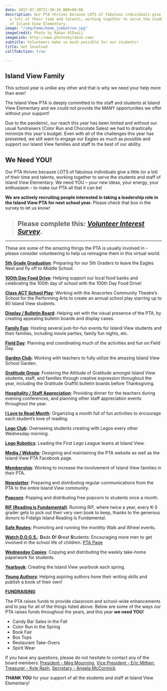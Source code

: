 ```yaml
---
date: 2017-07-30T21:30:34.000+00:00
description: Our PTA thrives because LOTS of fabulous individuals give a little (or
  a lot) of their time and talents, working together to serve the students and staff
  of Island View Elementary.
image: "/img/home/home_jumbotron.jpg"
imageCredit: Photo by Rakan AlDuaij
imageLink: http://www.photosbyrakan.com/
subtitle: Volunteers make so much possible for our students!
title: Get Involved
callToAction: true

---
```

## Island View Family

This school year is unlike any other and that is why we need your help more than ever!

The Island View PTA is deeply committed to the staff and students at Island View Elementary and we could not provide the MANY opportunities we offer without your support!

Due to the pandemic, our reach this year has been limited and without our usual fundraisers (Color Run and Chocolate Sales) we had to drastically minimize this year's budget. Even with all of the challenges this year has presented, we still want to engage our Eagles as much as possible and support our Island View families and staff to the best of our ability.

## We Need YOU!

Our PTA thrives because LOTS of fabulous individuals give a little (or a lot) of their time and talents, working together to serve the students and staff of Island View Elementary. We need YOU – your new ideas, your energy, your enthusiasm – to make our PTA all that it can be!

**We are actively recruiting people interested in taking a leadership role in the Island View PTA for next school year.**  Please check that box in the survey to let us know!

> ## Please complete this:  [_Volunteer Interest Survey_](https://www.cognitoforms.com/FidalgoIslandViewPTASkagitCounty1/IslandViewPTAVolunteerInterest "Interest Survey").

***

These are some of the amazing things the PTA is usually involved in - please consider volunteering to help us reimagine them in this virtual world.

[**5th Grade Graduation**](mailto:membership@islandviewpta.org?subject=IVEPTA%20-%205th%20Grade%20Graduation): Preparing for our 5th Graders to leave the Eagles Nest and fly off to Middle School.

[**100th Day Food Drive**](mailto:membership@islandviewpta.org?subject=IVEPTA%20-%20Food%20Drive): Helping support our local food banks and celebrating the 100th day of school with the 100th Day Food Drive!

[**Class ACT School Play**](mailto:membership@islandviewpta.org?subject=IVEPTA%20-%20ACT%20School%20Play): Working with the Anacortes Community Theatre’s School for the Performing Arts to create an annual school play starring up to 80 Island View students.

[**Display / Bulletin Board**](mailto:membership@islandviewpta.org?subject=IVEPTA%20-%20Display-Reader%20Board): Helping set with the visual presence of the PTA, by creating appealing bulletin boards and display cases.

[**Family Fun**](mailto:membership@islandviewpta.org?subject=IVEPTA%20-%20Family%20Fun): Hosting several just-for-fun events for Island View students and their families, including movie parties, family fun nights, etc.

[**Field Day**](mailto:membership@islandviewpta.org?subject=IVEPTA%20-%20Field%20Day): Planning and coordinating much of the activities and fun on Field Day.

[**Garden Club**](mailto:membership@islandviewpta.org?subject=IVEPTA%20-%20Garden%20Club): Working with teachers to fully utilize the amazing Island View School Garden.

[**Gratitude Group**](mailto:membership@islandviewpta.org?subject=IVEPTA%20-%20Gratitude%20Group): Fostering the Attitude of Gratitude amongst Island View students, staff, and families through creative expression throughout the year, including the Gratitude Graffiti bulletin boards before Thanksgiving.

[**Hospitality / Staff Appreciation**](mailto:membership@islandviewpta.org?subject=IVEPTA%20-%20Hospitality-Staff%20Appreciation): Providing dinner for the teachers during evening conferences, and planning other staff appreciation events throughout the year.

[**I Love to Read Month**](mailto:membership@islandviewpta.org?subject=IVEPTA%20-%20I%20Love%20to%20Read%20Month): Organizing a month full of fun activities to encourage each student’s love of reading.

[**Lego Club**](mailto:membership@islandviewpta.org?subject=IVEPTA%20-%20Lego%20Club): Overseeing students creating with Legos every other Wednesday morning.

[**Lego Robotics**](mailto:membership@islandviewpta.org?subject=IVEPTA%20-%20Lego%20Robotics):  Leading the First Lego League teams at Island View.

[**Media / Website**](mailto:membership@islandviewpta.org?subject=IVEPTA%20-%20Media):  Designing and maintaining the PTA website as well as the Island View PTA Facebook page.

[**Membership**](mailto:membership@islandviewpta.org?subject=IVEPTA%20-%20Membership): Working to increase the involvement of Island View families in their PTA.

[**Newsletter**](mailto:membership@islandviewpta.org?subject=IVEPTA%20-%20Newsletter): Preparing and distributing regular communications from the PTA to the entire Island View community.

[**Popcorn**](mailto:membership@islandviewpta.org?subject=IVEPTA%20-%20Popcorn): Popping and distributing free popcorn to students once a month.

[**RIF (Reading is Fundamental)**](mailto:membership@islandviewpta.org?subject=IVEPTA%20-%20RIF): Running RIF, where twice a year, every K-3 grader gets to pick out their very own book to keep, thanks to the generous donors to Fidalgo Island Reading Is Fundamental.

[**Safe Routes**](mailto:membership@islandviewpta.org?subject=IVEPTA%20-%20Safe%20Routes): Promoting and running the monthly Walk and Wheel events.

[**Watch D.O.G.S.**](mailto:membership@islandviewpta.org?subject=IVEPTA%20-%20Watch%20DOGS):  **D**ads **O**f **G**reat **S**tudents: Encouraging more men to get involved in the school life of children. [PTA Page](/watch-dogs)

[**Wednesday Copies**](mailto:membership@islandviewpta.org?subject=IVEPTA%20-%20Wednesday%20Copies):  Copying and distributing the weekly take-home paperwork for students.

[**Yearbook**](mailto:membership@islandviewpta.org?subject=IVEPTA%20-%20Yearbook):  Creating the Island View yearbook each spring.

[**Young Authors**](mailto:membership@islandviewpta.org?subject=IVEPTA%20-%20Young%20Authors): Helping aspiring authors hone their writing skills and publish a book of their own!

[**FUNDRAISING**](mailto:membership@islandviewpta.org?subject=IVEPTA%20-%20Fundraising)

The PTA raises funds to provide classroom and school-wide enhancements and to pay for all of the things listed above.  Below are some of the ways our PTA raises funds throughout the years, and this year **we need YOU**!

* Candy Bar Sales in the Fall
* Color Run in the Spring
* Book Fair
* Box Tops
* Restaurant Take-Overs
* Spirit Wear

If you have any questions, please do not hesitate to contact any of the board members: [President - Meg Mourning](mailto:president@islandviewpta.org), [Vice President - Eric Mithen](mailto:vicepresident@islandviewpta.org), [Treasurer - Kyle Rash](mailto:treasurer@islandviewpta.org), [Secretary - Angela McCormick](mailto:secretary@islandviewpta.org)

**THANK YOU** for your support of all the students and staff at Island View Elementary!